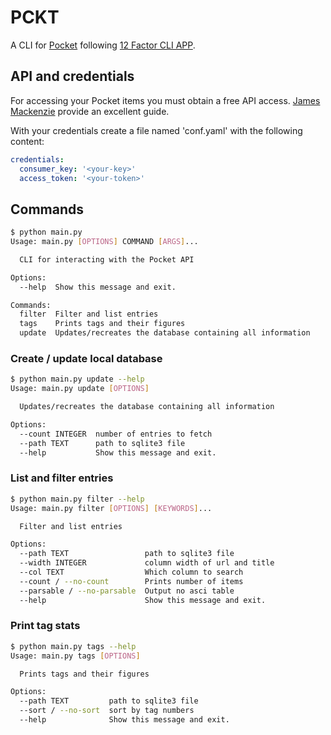 # PCKT

A CLI for [Pocket](https://getpocket.com/) following [12 Factor CLI APP](https://medium.com/@jdxcode/12-factor-cli-apps-dd3c227a0e46).

## API and credentials

For accessing your Pocket items you must obtain a free API access. [James Mackenzie](https://www.jamesfmackenzie.com/getting-started-with-the-pocket-developer-api/) provide an excellent guide.

With your credentials create a file named 'conf.yaml' with the following content:

```yaml
credentials:
  consumer_key: '<your-key>'
  access_token: '<your-token>'
```

## Commands

```bash
$ python main.py
Usage: main.py [OPTIONS] COMMAND [ARGS]...

  CLI for interacting with the Pocket API

Options:
  --help  Show this message and exit.

Commands:
  filter  Filter and list entries
  tags    Prints tags and their figures
  update  Updates/recreates the database containing all information
```

### Create / update local database
```bash
$ python main.py update --help
Usage: main.py update [OPTIONS]

  Updates/recreates the database containing all information

Options:
  --count INTEGER  number of entries to fetch
  --path TEXT      path to sqlite3 file
  --help           Show this message and exit.
```

### List and filter entries

```bash
$ python main.py filter --help
Usage: main.py filter [OPTIONS] [KEYWORDS]...

  Filter and list entries

Options:
  --path TEXT                 path to sqlite3 file
  --width INTEGER             column width of url and title
  --col TEXT                  Which column to search
  --count / --no-count        Prints number of items
  --parsable / --no-parsable  Output no asci table
  --help                      Show this message and exit.
```

### Print tag stats

```bash
$ python main.py tags --help
Usage: main.py tags [OPTIONS]

  Prints tags and their figures

Options:
  --path TEXT         path to sqlite3 file
  --sort / --no-sort  sort by tag numbers
  --help              Show this message and exit.
```
